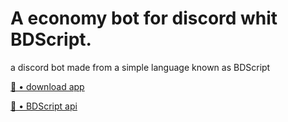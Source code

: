 # A economy bot for discord whit BDScript.
 
 
  a discord bot made from a simple language known as BDScript
  
  <a align="left" href="https://botdesignerdiscord.com/">🔗 • download app</a>
  
  <a align="left" href='https://nilpointer-software.github.io/bdfd-wiki/guides/bdscript2.html'>📙 • BDScript api</a>
